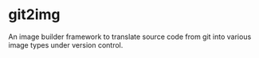 # git2img
An image builder framework to translate source code from git into various image
types under version control.
